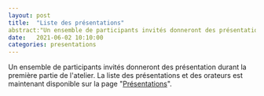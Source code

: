 ```yaml
---
layout: post
title:  "Liste des présentations"
abstract:"Un ensemble de participants invités donneront des présentation durant la première partie de l'atelier"
date:   2021-06-02 10:10:00
categories: presentations 
---
```

Un ensemble de participants invités donneront des présentation durant la première partie de l'atelier. 
La liste des présentations et des orateurs est maintenant disponible sur la page "[Présentations](https://padlad.github.io/EIAH2021/presentations/)".